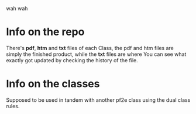 wah wah
# Info on the repo
There's **pdf**, **htm** and **txt** files of each Class, the pdf and htm files are simply the finished product, while the **txt** files are where You can see what exactly got updated by checking the history of the file.
# Info on the classes
Supposed to be used in tandem with another pf2e class using the dual class rules.
